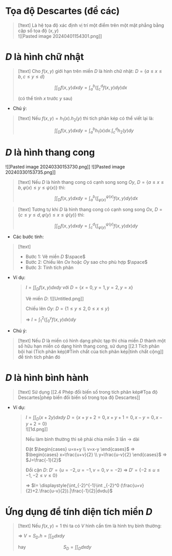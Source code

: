 
# Tọa độ Descartes (đề các)

>[!text]
>Là hệ tọa độ xác định vị trí một điểm trên một mặt phẳng bằng cặp số tọa độ $(x,y)$  
![[Pasted image 20240401154301.png]]


# $D$ là hình chữ nhật

>[!text]
>Cho $f(x,y)$ giới hạn trên miền $D$ là hình chữ nhật: $D=\{a \leq x \leq b, c\leq y\leq d\}$ 
>
>$\hspace{3cm}$ $\displaystyle{\int\int _D f(x,y)dxdy} = \displaystyle{\int_a^b \Bigg(\int _c^d f(x,y)dy \Bigg)dx}$
>
>(có thể tính $x$ trước $y$ sau)

- Chú ý:
>[!text]
>Nếu $f(x,y) = h_1(x).h_2(y)$ thì tích phân kép có thể viết lại là:
>
>$\hspace{3cm}$ $\displaystyle{\int\int _D f(x,y)dxdy} =\displaystyle{\int_a^b h_1(x)dx}.\displaystyle{\int_c^d h_2(y)dy}$

# $D$ là hình thang cong

![[Pasted image 20240330153730.png]] ![[Pasted image 20240330153735.png]]

>[!text]
>Nếu $D$ là hình thang cong có cạnh song song $Oy$, $D=\{ a\leq x\leq b, \varphi (x) \leq y \leq \psi (x) \}$ thì:
>
>$\hspace{3cm}$ $\displaystyle{\int\int _D f(x,y)dxdy} = \displaystyle{\int_a^b \Bigg(\int _{\varphi (x)}^{\psi (x)} f(x,y)dy \Bigg)dx}$

>[!text]
>Tương tự khi $D$ là hình thang cong có cạnh song song $Ox$, $D=\{ c\leq y\leq d, \varphi (y) \leq x \leq \psi (y) \}$ thì:
>
>$\hspace{3cm}$ $\displaystyle{\int\int _D f(x,y)dxdy} = \displaystyle{\int_c^d \Bigg(\int _{\varphi (y)}^{\psi (y)} f(x,y)dx \Bigg)dy}$

- Các bước tính:
>[!text]
>+ Bước 1: Vẽ miền $D$
>$\space$
>+ Bước 2: Chiếu lên $Ox$ hoặc $Oy$ sao cho phù hợp
>$\space$
>+ Bước 3: Tính tích phân

- Ví dụ:
	>$I=\displaystyle{\int\int _D f(x,y)dxdy}$  với $D=\{x=0, y=1,y=2,y=x \}$ 
	>
	>Vẽ miền $D$: 
	>![[Untitled.png]]
	>
	>Chiếu lên $Oy$: $D=\{1\leq y\leq 2, 0\leq x\leq y\}$ 
	>
	>$\Rightarrow$ $I =\displaystyle{\int_1^2 \Bigg(\int _0^y f(x,y)dx \Bigg)dy}$
	
- Chú ý:
>[!text]
>Nếu $D$ là miền có hình dạng phức tạp thì chia miền $D$ thành một số hữu hạn miền có dạng hình thang cong, sử dụng [[2.1 Tích phân bội hai (Tích phân kép)#Tính chất của tích phân kép|tính chất cộng]] để tính tích phân đó
>
>


# $D$ là hình bình hành

>[!text]
>Sử dụng [[2.4 Phép đổi biến số trong tích phân kép#Tọa độ Descartes|phép biến đối biến số trong tọa độ Descartes]] 

- Ví dụ:
	> $I = \displaystyle{\int\int _D (x+2y)dxdy}$
	> $D = \{x+y+2=0, x+y+1=0, x-y=0,x-y+2=0\}$  
	> ![[1d.png]]
	>
	> Nếu làm bình thường thì sẽ phải chia miền 3 lần $\to$ dài
	> 
	> Đặt $\begin{cases} u=x+y \\ v=x-y \end{cases}$  $\Rightarrow$ $\begin{cases} x=\frac{u+v}{2} \\ y=\frac{u-v}{2} \end{cases}$ $\Rightarrow$ $J=\frac{-1}{2}$ 
	> 
	> Đổi cận $D$: $D'=\{u=-2, u=-1, v=0, v=-2\}$ 
	> $\Rightarrow$ $D'=\{-2\leq u\leq -1, -2\leq v \leq 0\}$ 
	> 
	> $\Rightarrow$ $I= \displaystyle{\int_{-2}^{-1}\int _{-2}^0 (\frac{u+v}{2}+2.\frac{u-v}{2}).|\frac{-1}{2}|dvdu}$

# Ứng dụng để tính diện tích miền $D$

>[!text]
>Nếu $f(x,y)=1$ thì ta có $V$ hình cần tìm là hình trụ bình thường:
>
>$\Rightarrow$ $V = S_D.h = \displaystyle{\int\int _D dxdy}$ 
>
>hay $\hspace{3cm}$ $S_D=\displaystyle{\int\int _D dxdy}$


